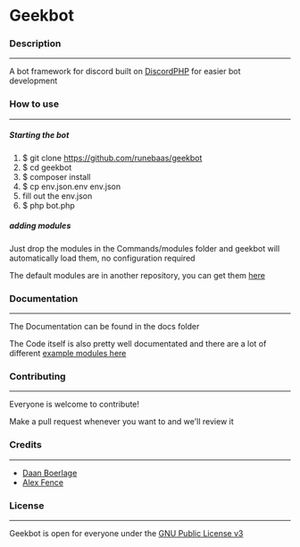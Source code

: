 # Geekbot

### Description

----------------

A bot framework for discord built on [DiscordPHP](https://github.com/teamreflex/DiscordPHP) for easier bot development

### How to use

----------------

##### Starting the bot

1. $ git clone https://github.com/runebaas/geekbot 
2. $ cd geekbot
3. $ composer install
4. $ cp env.json.env env.json
5. fill out the env.json
6. $ php bot.php

##### adding modules

Just drop the modules in the Commands/modules folder and geekbot will automatically load them, no configuration required

The default modules are in another repository, you can get them [here](https://github.com/runebaas/Geekbot-Modules)

### Documentation

----------------

The Documentation can be found in the docs folder

The Code itself is also pretty well documentated and there are a lot
of different [example modules here](https://github.com/runebaas/Geekbot-Modules)

### Contributing

----------------

Everyone is welcome to contribute!

Make a pull request whenever you want to and we'll review it

### Credits

----------------

* [Daan Boerlage](https://github.com/runebaas)
* [Alex Fence](https://github.com/AlexFence)

### License

----------------

Geekbot is open for everyone under the [GNU Public License v3](http://www.gnu.org/licenses/gpl-3.0.html)

